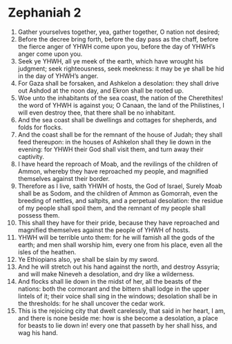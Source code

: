﻿# Zephaniah 2
1. Gather yourselves together, yea, gather together, O nation not desired; 
2. Before the decree bring forth, before the day pass as the chaff, before the fierce anger of YHWH come upon you, before the day of YHWH’s anger come upon you. 
3. Seek ye YHWH, all ye meek of the earth, which have wrought his judgment; seek righteousness, seek meekness: it may be ye shall be hid in the day of YHWH’s anger. 
4.  For Gaza shall be forsaken, and Ashkelon a desolation: they shall drive out Ashdod at the noon day, and Ekron shall be rooted up. 
5. Woe unto the inhabitants of the sea coast, the nation of the Cherethites! the word of YHWH is against you; O Canaan, the land of the Philistines, I will even destroy thee, that there shall be no inhabitant. 
6. And the sea coast shall be dwellings and cottages for shepherds, and folds for flocks. 
7. And the coast shall be for the remnant of the house of Judah; they shall feed thereupon: in the houses of Ashkelon shall they lie down in the evening: for YHWH their God shall visit them, and turn away their captivity. 
8.  I have heard the reproach of Moab, and the revilings of the children of Ammon, whereby they have reproached my people, and magnified themselves against their border. 
9. Therefore as I live, saith YHWH of hosts, the God of Israel, Surely Moab shall be as Sodom, and the children of Ammon as Gomorrah, even the breeding of nettles, and saltpits, and a perpetual desolation: the residue of my people shall spoil them, and the remnant of my people shall possess them. 
10. This shall they have for their pride, because they have reproached and magnified themselves against the people of YHWH of hosts. 
11. YHWH will be terrible unto them: for he will famish all the gods of the earth; and men shall worship him, every one from his place, even all the isles of the heathen. 
12.  Ye Ethiopians also, ye shall be slain by my sword. 
13. And he will stretch out his hand against the north, and destroy Assyria; and will make Nineveh a desolation, and dry like a wilderness. 
14. And flocks shall lie down in the midst of her, all the beasts of the nations: both the cormorant and the bittern shall lodge in the upper lintels of it; their voice shall sing in the windows; desolation shall be in the thresholds: for he shall uncover the cedar work. 
15. This is the rejoicing city that dwelt carelessly, that said in her heart, I am, and there is none beside me: how is she become a desolation, a place for beasts to lie down in! every one that passeth by her shall hiss, and wag his hand. 
